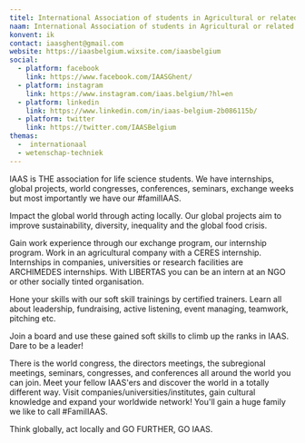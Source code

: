 ```yaml
---
titel: International Association of students in Agricultural or related Sciences
naam: International Association of students in Agricultural or related Sciences
konvent: ik
contact: iaasghent@gmail.com
website: https://iaasbelgium.wixsite.com/iaasbelgium
social:
  - platform: facebook
    link: https://www.facebook.com/IAASGhent/
  - platform: instagram
    link: https://www.instagram.com/iaas.belgium/?hl=en
  - platform: linkedin
    link: https://www.linkedin.com/in/iaas-belgium-2b086115b/
  - platform: twitter
    link: https://twitter.com/IAASBelgium
themas:
  -  internationaal
  - wetenschap-techniek
---
```


IAAS is THE association for life science students. We have internships, global projects, world congresses, conferences, seminars, exchange weeks but most importantly we have our #familIAAS.

Impact the global world through acting locally. Our global projects aim to improve sustainability, diversity, inequality and the global food crisis.

Gain work experience through our exchange program, our internship program. Work in an agricultural company with a CERES internship. Internships in companies, universities or research facilities are ARCHIMEDES internships. With LIBERTAS you can be an intern at an NGO or other socially tinted organisation.

Hone your skills with our soft skill trainings by certified trainers. Learn all about leadership, fundraising, active listening, event managing, teamwork, pitching etc.

Join a board and use these gained soft skills to climb up the ranks in IAAS. Dare to be a leader!

There is the world congress, the directors meetings, the subregional meetings, seminars, congresses, and conferences all around the world you can join. Meet your fellow IAAS'ers and discover the world in a totally different way. Visit companies/universities/institutes, gain cultural knowledge and expand your worldwide network! You'll gain a huge family we like to call #FamilIAAS.

Think globally, act locally and GO FURTHER, GO IAAS.
